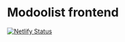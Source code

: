 # Modoolist frontend

[![Netlify Status](https://api.netlify.com/api/v1/badges/80779be2-6377-42ae-8550-bc2b20f16d5e/deploy-status)](https://app.netlify.com/sites/vibrant-bell-055a9a/deploys)
